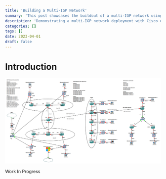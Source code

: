 ```yaml
---
title: 'Building a Multi-IGP Network'
summary: 'This post showcases the buildout of a multi-IGP network using Cisco hardware on GNS3, highlighting design, configuration, and routing strategies.'
description: 'Demonstrating a multi-IGP network deployment with Cisco devices on GNS3, including setup, configuration, and practical insights.'
categories: []
tags: []
date: 2023-04-01
draft: false
---
```


# Introduction
![Topology](igp-topology.png)

Work In Progress